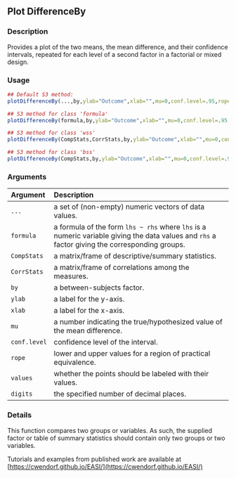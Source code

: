 ## Plot DifferenceBy

### Description

Provides a plot of the two means, the mean difference, and their confidence intervals, repeated for each level of a second factor in a factorial or mixed design.

### Usage

```r
## Default S3 method:
plotDifferenceBy(...,by,ylab="Outcome",xlab="",mu=0,conf.level=.95,rope=NULL,values=TRUE,digits=3)

## S3 method for class 'formula'
plotDifferenceBy(formula,by,ylab="Outcome",xlab="",mu=0,conf.level=.95,rope=NULL,values=TRUE,digits=3)

## S3 method for class 'wss'
plotDifferenceBy(CompStats,CorrStats,by,ylab="Outcome",xlab="",mu=0,conf.level=.95,rope=NULL,values=TRUE,digits=3)

## S3 method for class 'bss'
plotDifferenceBy(CompStats,by,ylab="Outcome",xlab="",mu=0,conf.level=.95,rope=NULL,values=TRUE,digits=3)
```

### Arguments

Argument | Description
:-- | :--
```...``` | a set of (non-empty) numeric vectors of data values.
```formula``` | a formula of the form `lhs ~ rhs` where `lhs` is a numeric variable giving the data values and `rhs` a factor giving the corresponding groups.
```CompStats``` | a matrix/frame of descriptive/summary statistics.
```CorrStats``` | a matrix/frame of correlations among the measures.
```by``` | a between-subjects factor.
```ylab``` | a label for the y-axis.
```xlab``` | a label for the x-axis.
```mu``` | a number indicating the true/hypothesized value of the mean difference.
```conf.level``` | confidence level of the interval.
```rope``` | lower and upper values for a region of practical equivalence.
```values``` | whether the points should be labeled with their values.
```digits``` | the specified number of decimal places.

### Details

This function compares two groups or variables. As such, the supplied factor or table of summary statistics should contain only two groups or two variables.
 
Tutorials and examples from published work are available at [https://cwendorf.github.io/EASI/](https://cwendorf.github.io/EASI/) 
